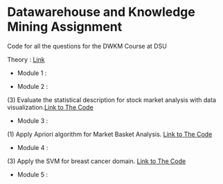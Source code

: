 # Datawarehouse and Knowledge Mining Assignment

Code for all the questions for the DWKM Course at DSU



Theory : [Link](https://github.com/Devaprasad403/dwkm-assignment/blob/main/DWKM%20Assignment%20-%201.pdf)



- Module 1 : 

- Module 2 : 

(3) Evaluate the statistical description for stock market analysis with data visualization.[Link to The Code](https://github.com/Devaprasad403/dwkm-assignment/tree/main/module%202/stock-viz)

- Module 3 : 

(1) Apply Apriori algorithm for Market Basket Analysis. [Link to The Code](https://github.com/Devaprasad403/dwkm-assignment/blob/main/Market-Basket-Analysis-Using-Apriori-Algorithm-main/Market_Basket_Analysis_notebook.ipynb)

- Module 4 : 

(3) Apply the SVM for breast cancer domain. [Link to The Code](https://github.com/Devaprasad403/dwkm-assignment/blob/main/Breast_Cancer_domain.ipynb)

- Module 5 : 
